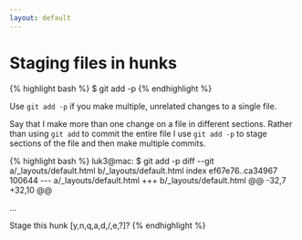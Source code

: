 ```yaml
---
layout: default
---
```

# Staging files in hunks
{% highlight bash %}
$ git add -p
{% endhighlight %}

Use ``` git add -p ``` if you make multiple, unrelated changes to a single file. 

Say that I make more than one change on a file in different sections. Rather than using ``` git add ``` to commit the entire file I use ``` git add -p ``` to stage sections of the file and then make multiple commits.

{% highlight bash %}
luk3@mac: $ git add -p
diff --git a/_layouts/default.html b/_layouts/default.html
index ef67e76..ca34967 100644
--- a/_layouts/default.html
+++ b/_layouts/default.html
@@ -32,7 +32,10 @@
       <section>
...

Stage this hunk [y,n,q,a,d,/,e,?]? 
{% endhighlight %}
